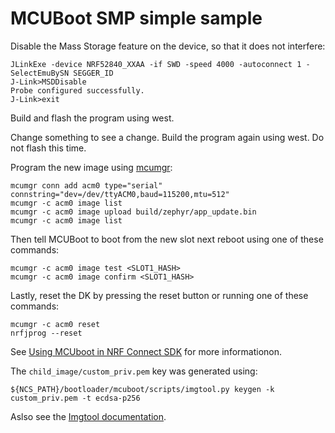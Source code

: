 # MCUBoot SMP simple sample
Disable the Mass Storage feature on the device, so that it does not interfere:
```
JLinkExe -device NRF52840_XXAA -if SWD -speed 4000 -autoconnect 1 -SelectEmuBySN SEGGER_ID
J-Link>MSDDisable
Probe configured successfully.
J-Link>exit
```
Build and flash the program using west.

Change something to see a change.
Build the program again using west. Do not flash this time.

Program the new image using [mcumgr](https://developer.nordicsemi.com/nRF_Connect_SDK/doc/1.9.1/zephyr/guides/device_mgmt/mcumgr.html):
```
mcumgr conn add acm0 type="serial" connstring="dev=/dev/ttyACM0,baud=115200,mtu=512"
mcumgr -c acm0 image list
mcumgr -c acm0 image upload build/zephyr/app_update.bin
mcumgr -c acm0 image list
```

Then tell MCUBoot to boot from the new slot next reboot using one of these commands:
```
mcumgr -c acm0 image test <SLOT1_HASH>
mcumgr -c acm0 image confirm <SLOT1_HASH>
```

Lastly, reset the DK by pressing the reset button or running one of these commands:
```
mcumgr -c acm0 reset
nrfjprog --reset
```



See [Using MCUboot in NRF Connect SDK](https://developer.nordicsemi.com/nRF_Connect_SDK/doc/1.9.1/mcuboot/readme-ncs.html) for more informationon.

The `child_image/custom_priv.pem` key was generated using:
```
${NCS_PATH}/bootloader/mcuboot/scripts/imgtool.py keygen -k custom_priv.pem -t ecdsa-p256
```
Aslso see the [Imgtool documentation](https://developer.nordicsemi.com/nRF_Connect_SDK/doc/1.9.1/mcuboot/imgtool.html).
